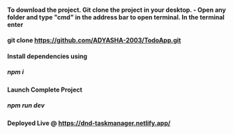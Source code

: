 #### To download the project. Git clone the project in your desktop. - Open any folder and type "cmd" in the address bar to open terminal. In the terminal enter
#### git clone https://github.com/ADYASHA-2003/TodoApp.git

#### Install dependencies using
##### npm i

#### Launch Complete Project
##### npm run dev

#### Deployed Live @ https://dnd-taskmanager.netlify.app/
